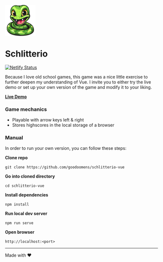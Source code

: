 <img alt="Schlitterio Logo" src="public/favicon/favicon-196x196.png" width="20%" />

# Schlitterio

[![Netlify Status](https://api.netlify.com/api/v1/badges/066f7bd3-6f6f-43b4-9afc-898897320605/deploy-status)](https://app.netlify.com/sites/schlitterio/deploys)

Because I love old school games, this game was a nice little exercise to further deepen my understanding of Vue. I invite you to either try the live demo or set up your own version of the game and modify it to your liking.

**[Live Demo](https://schlitterio.netlify.app/)**

### Game mechanics

- Playable with arrow keys left & right
- Stores highscores in the local storage of a browser

### Manual

In order to run your own version, you can follow these steps:

**Clone repo**

```
git clone https://github.com/goodoomens/schlitterio-vue
```

**Go into cloned directory**

```
cd schlitterio-vue
```

**Install dependencies**

```
npm install
```

**Run local dev server**

```
npm run serve
```

**Open browser**

```
http://localhost:<port>
```

---

Made with ♥
